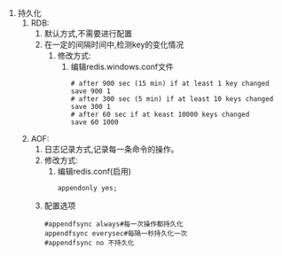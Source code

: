 <!--
 * @Author: your name
 * @Date: 2020-09-02 15:43:54
 * @LastEditTime: 2020-09-02 16:11:48
 * @LastEditors: Please set LastEditors
 * @Description: In User Settings Edit
 * @FilePath: \undefinedd:\Github\Xmind-and-md\md\Javaweb\redis持久化.md
-->
1. 持久化
   1. RDB:
      1. 默认方式,不需要进行配置
      2. 在一定的间隔时间中,检测key的变化情况
         1. 修改方式:
            1. 编辑redis.windows.conf文件
                ```
                # after 900 sec (15 min) if at least 1 key changed
                save 900 1
                # after 300 sec (5 min) if at least 10 keys changed
                save 300 1
                # after 60 sec if at keast 10000 keys changed
                save 60 1000
                ```
   2. AOF:
      1. 日志记录方式,记录每一条命令的操作。
      2. 修改方式:
         1. 编辑redis.conf(启用)
            ```
            appendonly yes;
            ```
        2. 配置选项
            ```
            #appendfsync always#每一次操作都持久化
            appendfsync everysec#每隔一秒持久化一次
            #appendfsync no 不持久化
            ```